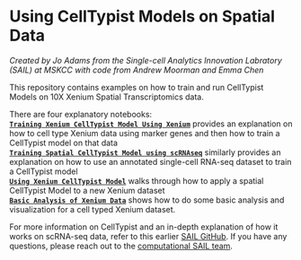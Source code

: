 # Using CellTypist Models on Spatial Data
*Created by Jo Adams from the Single-cell Analytics Innovation Labratory (SAIL) at MSKCC with code from Andrew Moorman and Emma Chen* 

This repository contains examples on how to train and run CellTypist Models on 10X Xenium Spatial Transcriptomics data.

There are four explanatory notebooks: <br/>
[**`Training Xenium CellTypist Model Using Xenium`**](https://github.com/joadams1/spatial_celltypist/blob/main/notebooks/Training%20Xenium%20CellTypist%20Model%20Using%20Xenium.ipynb) provides an explanation on how to cell type Xenium data using marker genes and then how to train a CellTypist model on that data <br/>
[**`Training Spatial CellTypist Model using scRNAseq`**](https://github.com/joadams1/spatial_celltypist/blob/main/notebooks/Training%20Spatial%20CellTypist%20Model%20using%20scRNAseq.ipynb) similarly provides an explanation on how to use an annotated single-cell RNA-seq dataset to train a CellTypist model <br/>
[**`Using Xenium CellTypist Model`**](https://github.com/joadams1/spatial_celltypist/blob/main/notebooks/Using%20Xenium%20CellTypist%20Model.ipynb) walks through how to apply a spatial CellTypist Model to a new Xenium dataset <br/>
[**`Basic Analysis of Xenium Data`**](https://github.com/joadams1/spatial_celltypist/blob/main/notebooks/Basic%20Analysis%20of%20Xenium%20Data.ipynb) shows how to do some basic analysis and visualization for a cell typed Xenium dataset. 

For more information on CellTypist and an in-depth explanation of how it works on scRNA-seq data, refer to this earlier [SAIL GitHub](https://github.com/joadams1/celltypist). If you have any questions, please reach out to the [computational SAIL team](https://sail.mskcc.org/research/computational-research/).  

